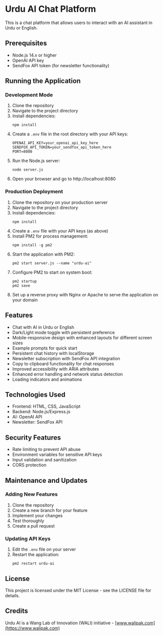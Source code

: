 # Urdu AI Chat Platform

This is a chat platform that allows users to interact with an AI assistant in Urdu or English.

## Prerequisites

- Node.js 14.x or higher
- OpenAI API key
- SendFox API token (for newsletter functionality)

## Running the Application

### Development Mode

1. Clone the repository
2. Navigate to the project directory
3. Install dependencies:
   ```
   npm install
   ```
4. Create a `.env` file in the root directory with your API keys:
   ```
   OPENAI_API_KEY=your_openai_api_key_here
   SENDFOX_API_TOKEN=your_sendfox_api_token_here
   PORT=8080
   ```
5. Run the Node.js server:
   ```
   node server.js
   ```
6. Open your browser and go to http://localhost:8080

### Production Deployment

1. Clone the repository on your production server
2. Navigate to the project directory
3. Install dependencies:
   ```
   npm install
   ```
4. Create a `.env` file with your API keys (as above)
5. Install PM2 for process management:
   ```
   npm install -g pm2
   ```
6. Start the application with PM2:
   ```
   pm2 start server.js --name "urdu-ai"
   ```
7. Configure PM2 to start on system boot:
   ```
   pm2 startup
   pm2 save
   ```
8. Set up a reverse proxy with Nginx or Apache to serve the application on your domain

## Features

- Chat with AI in Urdu or English
- Dark/Light mode toggle with persistent preference
- Mobile-responsive design with enhanced layouts for different screen sizes
- Example prompts for quick start
- Persistent chat history with localStorage
- Newsletter subscription with SendFox API integration
- Copy to clipboard functionality for chat responses
- Improved accessibility with ARIA attributes
- Enhanced error handling and network status detection
- Loading indicators and animations

## Technologies Used

- Frontend: HTML, CSS, JavaScript
- Backend: Node.js/Express.js
- AI: OpenAI API
- Newsletter: SendFox API

## Security Features

- Rate limiting to prevent API abuse
- Environment variables for sensitive API keys
- Input validation and sanitization
- CORS protection

## Maintenance and Updates

### Adding New Features

1. Clone the repository
2. Create a new branch for your feature
3. Implement your changes
4. Test thoroughly
5. Create a pull request

### Updating API Keys

1. Edit the `.env` file on your server
2. Restart the application:
   ```
   pm2 restart urdu-ai
   ```

## License

This project is licensed under the MIT License - see the LICENSE file for details.

## Credits

Urdu AI is a Wang Lab of Innovation (WALI) initiative - [www.walipak.com](https://www.walipak.com) 